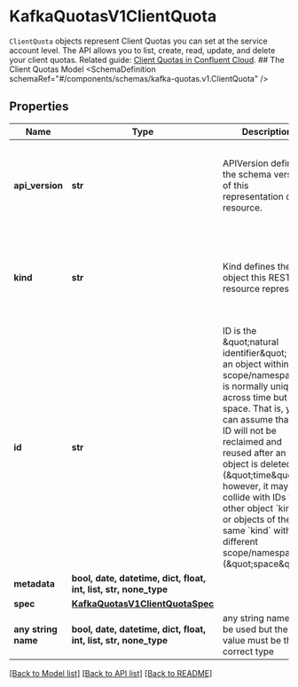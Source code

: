 # KafkaQuotasV1ClientQuota

`ClientQuota` objects represent Client Quotas you can set at the service account level.  The API allows you to list, create, read, update, and delete your client quotas.   Related guide: [Client Quotas in Confluent Cloud](https://docs.confluent.io/cloud/current/clusters/client-quotas.html).  ## The Client Quotas Model <SchemaDefinition schemaRef=\"#/components/schemas/kafka-quotas.v1.ClientQuota\" />

## Properties
Name | Type | Description | Notes
------------ | ------------- | ------------- | -------------
**api_version** | **str** | APIVersion defines the schema version of this representation of a resource. | [optional] [readonly]  if omitted the server will use the default value of "kafka-quotas/v1"
**kind** | **str** | Kind defines the object this REST resource represents. | [optional] [readonly]  if omitted the server will use the default value of "ClientQuota"
**id** | **str** | ID is the \&quot;natural identifier\&quot; for an object within its scope/namespace; it is normally unique across time but not space. That is, you can assume that the ID will not be reclaimed and reused after an object is deleted (\&quot;time\&quot;); however, it may collide with IDs for other object &#x60;kinds&#x60; or objects of the same &#x60;kind&#x60; within a different scope/namespace (\&quot;space\&quot;). | [optional] [readonly] 
**metadata** | **bool, date, datetime, dict, float, int, list, str, none_type** |  | [optional] 
**spec** | [**KafkaQuotasV1ClientQuotaSpec**](KafkaQuotasV1ClientQuotaSpec.md) |  | [optional] 
**any string name** | **bool, date, datetime, dict, float, int, list, str, none_type** | any string name can be used but the value must be the correct type | [optional]

[[Back to Model list]](../README.md#documentation-for-models) [[Back to API list]](../README.md#documentation-for-api-endpoints) [[Back to README]](../README.md)


